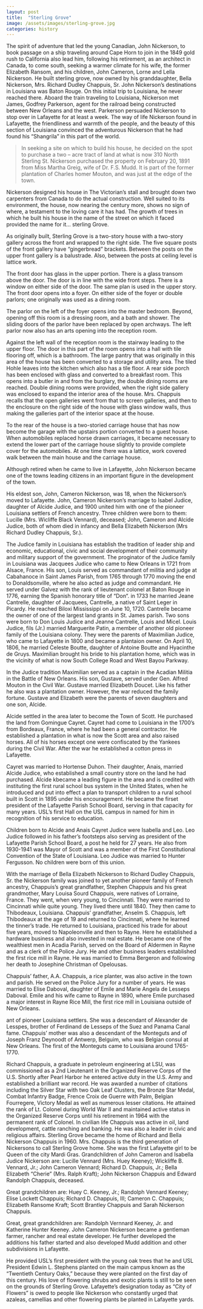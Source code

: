 ```yaml
---
layout: post
title:  "Sterling Grove"
image: /assets/images/sterling-grove.jpg
categories: history
---
```

 <p class="lead text-secondary">The spirit of adventure that led the young Canadian, John Nickerson, to book passage on a ship traveling around Cape Horn to join in the 1849 gold rush to California also lead him, following his retirement, as an architect in Canada, to come south, seeking a warmer climate for his wife, the former Elizabeth Ransom, and his children, John Cameron, Lorne and Lella Nickerson. He built sterling grove, now owned by his granddaughter, Bella Nickerson, Mrs. Richard Dudley Chappuis, Sr.
John Nickerson’s destinations in Louisiana was Baton Rouge. On this initial trip to Louisiana, he never reached there. Aboard the train traveling to Louisiana, Nickerson met James, Godfrey Parkerson, agent for the railroad being constructed between New Orleans and the west. Parkerson persuaded Nickerson to stop over in Lafayette for at least a week. The way of life Nickerson found in Lafayette, the friendliness and warmth of the people, and the beauty of this section of Louisiana convinced the adventurous Nickerson that he had found his “Shangrila” in this part of the world.</p>


<blockquote class="blockquote my-5">
  <p class="fs-4  fw-bold mb-0 lh-sm">In seeking a site on which to build his house, he decided on the spot to purchase a two – acre tract of land at what is now 310 North Sterling St. Nickerson purchased the property on February 20, 1891 from Miss Martha Greig, wife of Dr. F.S. Mudd. It is part of the former plantation of Charles homer Mouton, and was just at the edge of the town.</p>

</blockquote>

<p class="fs-lg text-secondary">Nickerson designed his house in The Victorian’s stall and brought down two carpenters from Canada to do the actual construction. Well suited to its environment, the house, now nearing the century more, shows no sign of where, a testament to the loving care it has had. The growth of trees in which he built his house in the name of the street on which it faced provided the name for it… sterling Grove.</p>

<p class="fs-lg text-secondary">As originally built, Sterling Grove is a two-story house with a two-story gallery across the front and wrapped to the right side. The five square posts of the front gallery have “gingerbread” brackets. Between the posts on the upper front gallery is a balustrade. Also, between the posts at ceiling level is lattice work.</p>

<p class="fs-lg text-secondary">The front door has glass in the upper portion. There is a glass transom above the door. The door is in line with the wide front steps. There is a window on either side of the door. The same plan is used in the upper story. The front door opens into a foyer. On either side of the foyer or double parlors; one originally was used as a dining room.</p>

<p class="fs-lg text-secondary">The parlor on the left of the foyer opens into the master bedroom. Beyond, opening off this room is a dressing room, and a bath and shower. The sliding doors of the parlor have been replaced by open archways. The left parlor now also has an arts opening into the reception room. </p>

<p class="fs-lg text-secondary">Against the left wall of the reception room is the stairway leading to the upper floor. The door in this part of the room opens into a hall with tile flooring off, which is a bathroom. The large pantry that was originally in this area of the house has been converted to a storage and utility area. The tiled Hohle leaves into the kitchen which also has a tile floor. A rear side porch has been enclosed with glass and converted to a breakfast room. This opens into a butler in and from the burglary, the double dining rooms are reached. Double dining rooms were provided, when the right side gallery was enclosed to expand the interior area of the house.
Mrs. Chappuis recalls that the open galleries went from that to screen galleries, and then to the enclosure on the right side of the house with glass window walls, thus making the galleries part of the interior space at the house.</p>

<p class="fs-lg text-secondary">To the rear of the house is a two-storied carriage house that has now become the garage with the upstairs portion converted to a guest house. When automobiles replaced horse drawn carriages, it became necessary to extend the lower part of the carriage house slightly to provide complete cover for the automobiles. At one time there was a lattice, work covered walk between the main house and the carriage house.</p>

<p class="fs-lg text-secondary">Although retired when he came to live in Lafayette, John Nickerson became one of the towns leading citizens in an important figure in the development of the town.</p>

<p class="fs-lg text-secondary">His eldest son, John, Cameron Nickerson, was 18, when the Nickerson’s moved to Lafayette. John, Cameron Nickerson’s marriage to Isabel Judice, daughter of Alcide Judice, and 1900 united him with one of the pioneer Louisiana settlers of French ancestry. Three children were born to them: Lucille (Mrs. Wicliffe Black Vennard), deceased; John, Cameron and Alcide Judice, both of whom died in infancy and Bella Elizabeth Nickerson (Mrs Richard Dudley Chappuis, Sr.).</p>

<p class="fs-lg text-secondary">The Judice family in Louisiana has establish the tradition of leader ship and economic, educational, civic and social development of their community and military support of the government. The proginator of the Judice family in Louisiana was Jacquees Judice who came to New Orleans in 1721 from Alsace, France. His son, Louis served as commandant of militia and judge at Cabahanoce in Saint James Parish, from 1765 through 1770 moving the end to Donaldsonville, where he also acted as judge and commandant. He served under Galvez with the rank of lieutenant colonel at Baton Rouge in 1776, earning the Spanish honorary title of “Don“. in 1733 he married Jeane Cantrelle, daughter of Jacquees, Cantrelle, a native of Saint Leger in Picardy. He reached Biloxi Mississippi on June 10, 1720. Cantrelle became the owner of one of the largest land grants in St. James parish. Two sons were born to Don Louis Judice and Jeanne Cantrelle, Louis and Micel. Louis Judice, fils (Jr.) married Marguerite Patin, a member of another old pioneer family of the Louisiana colony. They were the parents of Maximilian Judice, who came to Lafayette in 1800 and became a plantaion owner. On April 10, 1806, he married Celeste Boutte, daughter of Antoine Boutte and Hyacinthe de Gruys. Maximilian brought his bride to his plantation home, which was in the vicinity of what is now South College Road and West Bayou Parkway.</p>

<p class="fs-lg text-secondary">In the Judice tradition Maximilian served as a captain in the Acadian Militia in the Battle of New Orleans. His son, Gustave, served under Gen. Alfred Mouton in the Civil War. Gustave married Elizabeth Doucet. Like his father he also was a plantation owner. However, the war reduced the family fortune. Gustave and Elizabeth were the parents of seven daughters and one son, Alcide.</p>

<p class="fs-lg text-secondary">Alcide settled in the area later to become the Town of Scott. He purchased the land from Gomingue Cayret. Cayret had come to Louisiana in the 1700’s from Bordeaux, France, where he had been a general contractor. He established a plantation in what is now the Scott area and also raised horses. All of his horses except one were confiscated by the Yankees during the Civil War. After the war he established a cotton press in Lafayette.</p>

<p class="fs-lg text-secondary">Cayret was married to Hortense Duhon. Their daughter, Anais, married Alcide Judice, who established a small country store on the land he had purchased. Alcide kbecame a leading figure in the area and is credited with instituting the first rural school bus system in the United States, when he introduced and put into effect a plan to transport children to a rural school built in Scott in 1895 under his encouragement. He became the firset president of the Lafayette Parish School Board, serving in that capacity for many years. USL’s first Hall on the USL campus in named for him in recognition of his service to education.</p>

<p class="fs-lg text-secondary">Children born to Alcide and Anais Cayret Judice were Isabella and Leo. Leo Judice followed in his father’s footsteps also serving as president of the Lafayette Parish School Board, a post he held for 27 years. He also from 1930-1941 was Mayor of Scott and was a member of the First Constitutional Convention of the State of Louisiana. Leo Judice was married to Hunter Fergusson. No children were born of this union.</p>

<p class="fs-lg text-secondary">With the marriage of Bella Elizabeth Nickerson to Richard Dudley Chappuis, Sr. the Nickerson family was joined to yet another pioneer family of French ancestry, Chappuis’s great grandfather, Stephen Chappuis and his great grandmother, Mary Louisa Sourd Chappuis, were natives of Lorraine, France. They went, when very young, to Cincinnati. They were married to Cincinnati while quite young. They lived there until 1840. They then came to Thibodeaux, Louisiana. Chappuis’ grandfather, Anselm S. Chappuis, left Thibodeaux at the age of 19 and returned to Cincinnati, where he learned the tinner’s trade. He returned to Louisiana, practiced his trade for about five years, moved to Napoleonville and then to Rayne. Here he established a hardware business and also invested in real estate. He became one of the wealthiest men in Acadia Parish, served on the Board of Aldermen in Rayne and as a clerk of the Police Jury. He and other business leaders established the first rice mill in Rayne. He was married to Emma Bergeron and following her death to Josephine Christman of Opelousas.</p>

<p class="fs-lg text-secondary">Chappuis’ father, A.A. Chappuis, a rice planter, was also active in the town and parish. He served on the Police Jury for a number of years. He was married to Elise Daboval, daughter of Emile and Marie Angela de Lesseps Daboval. Emile and his wife came to Rayne in 1890, where Emile purchased a major interest in Rayne Rice Mill, the first rice mill in Louisiana outside of New Orleans.</p>

<p class="fs-lg text-secondary">ant of pioneer Louisiana settlers. She was a descendant of Alexander de Lesspes, brother of Ferdinand de Lesseps of the Suez and Panama Canal fame. Chappuis’ mother was also a descendant of the Monteguts and of Joseph Franz Deynoodt of Antwerp, Belguim, who was Belgian consul at New Orleans. The first of the Monteguts came to Louisiana around 1765-1770.</p>

<p class="fs-lg text-secondary">Richard Chappuis, a graduate in petroleum engineering at LSU, was commissioned as a 2nd Lieutenant in the Organized Reserve Corps of the U.S. Shortly after Pearl Harbor he entered active duty in the U.S. Army and established a brilliant war record. He was awarded a number of citations including the Silver Star with two Oak Leaf Clusters, the Bronze Star Medal, Combat Infantry Badge, Frence Croix de Guerre with Palm, Belgian Fourregere, Victory Medal as well as numerous lesser citations. He attained the rank of Lt. Colonel during World War II and maintained active status in the Organized Reserve Corps until his retirement in 1964 with the permanent rank of Colonel.
In civilian life Chappuis was active in oil, land development, cattle ranching and banking. He was also a leader in civic and religious affairs. Sterling Grove became the home of Richard and Bella Nickerson Chappuis in 1960. Mrs. Chappuis is the third generation of Nickersons to call Sterling Grove home. She was the first Lafayette girl to be Queen of the city Mardi Gras.
Grandchildren of John Cameron and Isabella Judice Nickerson are: Lucille Vennard (Mrs. Huey Keeney); Wickliffe B. Vennard, Jr.; John Cameron Vennard; Richard D. Chappuis, Jr.; Bella Elizabeth “Cherie” (Mrs. Ralph Kraft); John Nickerson Chappuis and Edward Randolph Chappuis, deceased.</p>

<p class="fs-lg text-secondary">Great grandchildren are: Huey C. Keeney, Jr.; Randolph Vennard Keeney; Elise Lockett Chappuis; Richard D. Chappuis, III; Cameron C. Chappuis; Elizabeth Ransome Kraft; Scott Brantley Chappuis and Sarah Nickerson Chappuis.</p>

<p class="fs-lg text-secondary">Great, great grandchildren are: Randolph Vernnard Keeney, Jr. and Katherine Hunter Keeney. John Cameron Nickerson became a gentleman farmer, rancher and real estate developer. He further developed the additions his father started and also developed Mudd addition and other subdivisions in Lafayette.</p>

<p class="fs-lg text-secondary">He provided USL’s first president with the young oak trees that he and USL President Edwin L. Stephens planted on the main campus known as the “Twentieth Century Oaks,” because they were planted on the first day of this century. His love of flowering shrubs and exotic plants is still to be seen on the grounds of Sterling Grove. Lafayette’s designation today as “City of Flowers” is owed to people like Nickerson who constantly urged that azaleas, camellias and other flowering plants be planted in Lafayette yards.</p>
